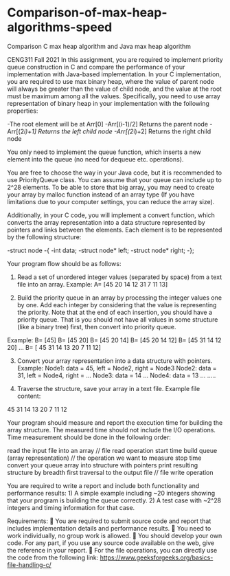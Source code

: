 # Comparison-of-max-heap-algorithms-speed
Comparison C max heap algorithm and Java max heap algorithm


CENG311 Fall 2021
In this assignment, you are required to implement priority queue construction in C and compare the
performance of your implementation with Java-based implementation.
In your C implementation, you are required to use max binary heap, where the value of parent node
will always be greater than the value of child node, and the value at the root must be maximum
among all the values. Specifically, you need to use array representation of binary heap in your
implementation with the following properties:

-The root element will be at Arr[0]
-Arr[(i-1)/2] Returns the parent node
-Arr[(2*i)+1] Returns the left child node
-Arr[(2*i)+2] Returns the right child node

You only need to implement the queue function, which inserts a new element into the queue (no
need for dequeue etc. operations).

You are free to choose the way in your Java code, but it is recommended to use PriorityQueue class.
You can assume that your queue can include up to 2^28 elements. To be able to store that big array,
you may need to create your array by malloc function instead of an array type (If you have
limitations due to your computer settings, you can reduce the array size).

Additionally, in your C code, you will implement a convert function, which converts the array
representation into a data structure represented by pointers and links between the elements. Each
element is to be represented by the following structure:

-struct node
-{
-int data;
-struct node* left;
-struct node* right;
-};

Your program flow should be as follows:
1) Read a set of unordered integer values (separated by space) from a text file into an array.
Example: A= [45 20 14 12 31 7 11 13]

2) Build the priority queue in an array by processing the integer values one by one. Add each
integer by considering that the value is representing the priority. Note that at the end of each
insertion, you should have a priority queue. That is you should not have all values in some structure
(like a binary tree) first, then convert into priority queue.

Example:
B= [45]
B= [45 20]
B= [45 20 14]
B= [45 20 14 12]
B= [45 31 14 12 20]
… B= [
45 31 14 13 20 7
11 12]

3) Convert your array representation into a data structure with pointers.
Example:
Node1: data = 45, left = Node2, right = Node3
Node2: data = 31, left = Node4, right = ...
Node3: data = 14 ...
Node4: data = 13 ...
…..

4) Traverse the structure, save your array in a text file.
Example file content:

45 31 14 13 20 7 11 12

Your program should measure and report the execution time for building the array structure. The
measured time should not include the I/O operations. Time measurement should be done in the
following order:

read the input file into an array // file read operation
start time
build queue (array representation) // the operation we want to measure
stop time
convert your queue array into structure with pointers
print resulting structure by breadth first traversal to the output file // file write operation

You are required to write a report and include both functionality and performance results: 1) A
simple example including ~20 integers showing that your program is building the queue correctly.
2) A test case with ~2^28 integers and timing information for that case.


Requirements:
 You are required to submit source code and report that includes implementation details and
performance results.
 You need to work individually, no group work is allowed.
 You should develop your own code. For any part, if you use any source code available on
the web, give the reference in your report.
 For the file operations, you can directly use the code from the following link:
https://www.geeksforgeeks.org/basics-file-handling-c/
